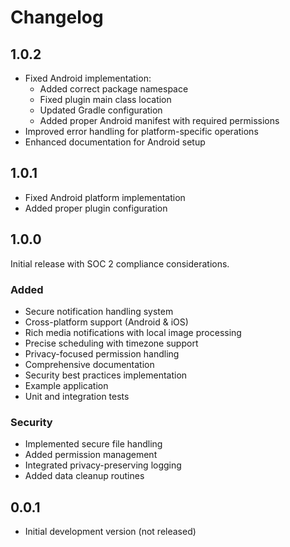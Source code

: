 # Changelog

## 1.0.2

* Fixed Android implementation:
  * Added correct package namespace
  * Fixed plugin main class location
  * Updated Gradle configuration
  * Added proper Android manifest with required permissions
* Improved error handling for platform-specific operations
* Enhanced documentation for Android setup

## 1.0.1

* Fixed Android platform implementation
* Added proper plugin configuration

## 1.0.0

Initial release with SOC 2 compliance considerations.

### Added
- Secure notification handling system
- Cross-platform support (Android & iOS)
- Rich media notifications with local image processing
- Precise scheduling with timezone support
- Privacy-focused permission handling
- Comprehensive documentation
- Security best practices implementation
- Example application
- Unit and integration tests

### Security
- Implemented secure file handling
- Added permission management
- Integrated privacy-preserving logging
- Added data cleanup routines

## 0.0.1

- Initial development version (not released)
